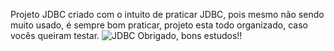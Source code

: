 Projeto JDBC criado com o intuito de praticar JDBC, pois mesmo não sendo muito usado, é sempre bom praticar, projeto esta todo organizado, caso vocês queiram testar.
![JDBC](https://user-images.githubusercontent.com/104575935/191958843-6d99b21f-12d9-4325-9779-aa53ca610526.png)
Obrigado, bons estudos!!
